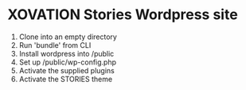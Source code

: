 # XOVATION Stories Wordpress site

1. Clone into an empty directory
2. Run 'bundle' from CLI
3. Install wordpress into /public
4. Set up /public/wp-config.php
5. Activate the supplied plugins
6. Activate the STORIES theme